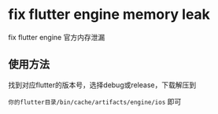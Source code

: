 # fix flutter engine memory leak

fix flutter engine 官方内存泄漏

## 使用方法

找到对应flutter的版本号，选择debug或release，下载解压到

`你的flutter目录/bin/cache/artifacts/engine/ios`  即可
